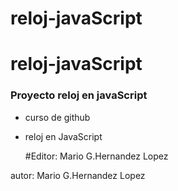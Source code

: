 # reloj-javaScript
# reloj-javaScript
### Proyecto reloj en javaScript 

- curso de github

- reloj en JavaScript

  #Editor:
  Mario G.Hernandez Lopez

autor: Mario G.Hernandez Lopez